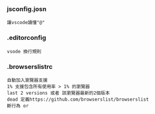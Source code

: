 ### jsconfig.josn

```
讓vscode讀懂"@"
```

### .editorconfig

```
vsode 換行規則
```

### .browserslistrc

```
自動加入瀏覽器支援
1% 支援包含所有使用率 > 1% 的瀏覽器
last 2 versions 或者 該瀏覽器最新的2個版本
dead 定義https://github.com/browserslist/browserslist
斷行為 or
```
